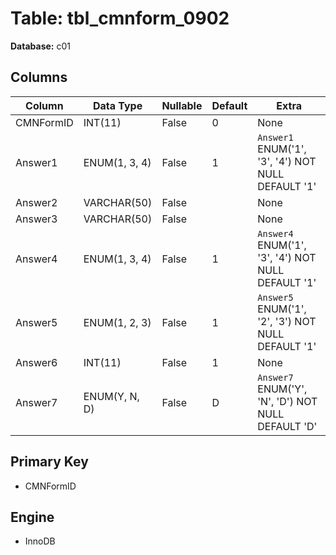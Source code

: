 # Table: tbl_cmnform_0902

**Database:** c01

## Columns

| Column | Data Type | Nullable | Default | Extra |
|--------|-----------|----------|---------|-------|
| CMNFormID | INT(11) | False | 0 | None |
| Answer1 | ENUM(1, 3, 4) | False | 1 | `Answer1` ENUM('1', '3', '4') NOT NULL DEFAULT '1' |
| Answer2 | VARCHAR(50) | False |  | None |
| Answer3 | VARCHAR(50) | False |  | None |
| Answer4 | ENUM(1, 3, 4) | False | 1 | `Answer4` ENUM('1', '3', '4') NOT NULL DEFAULT '1' |
| Answer5 | ENUM(1, 2, 3) | False | 1 | `Answer5` ENUM('1', '2', '3') NOT NULL DEFAULT '1' |
| Answer6 | INT(11) | False | 1 | None |
| Answer7 | ENUM(Y, N, D) | False | D | `Answer7` ENUM('Y', 'N', 'D') NOT NULL DEFAULT 'D' |

## Primary Key
- CMNFormID

## Engine
- InnoDB
